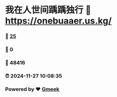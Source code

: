 # 我在人世间踽踽独行 :link: https://onebuaaer.us.kg/ 
### :page_facing_up: [25](https://onebuaaer.us.kg//tag.html) 
### :speech_balloon: 0 
### :hibiscus: 48416 
### :alarm_clock: 2024-11-27 10:08:35 
### Powered by :heart: [Gmeek](https://github.com/Meekdai/Gmeek)
